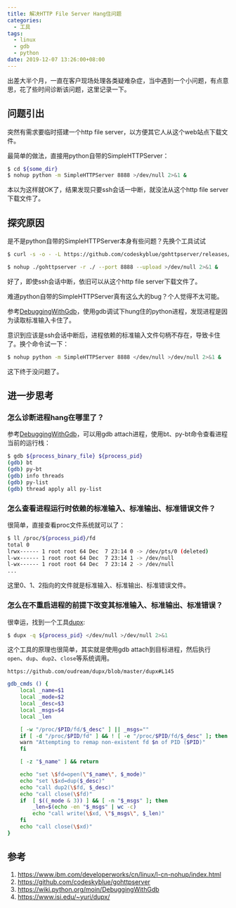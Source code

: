 ```yaml
---
title: 解决HTTP File Server Hang住问题
categories:
  - 工具
tags:
  - linux
  - gdb
  - python
date: 2019-12-07 13:26:00+08:00
---
```


出差大半个月，一直在客户现场处理各类疑难杂症，当中遇到一个小问题，有点意思，花了些时间诊断该问题，这里记录一下。

## 问题引出

突然有需求要临时搭建一个http file server，以方便其它人从这个web站点下载文件。

最简单的做法，直接用python自带的SimpleHTTPServer：

```bash
$ cd ${some_dir}
$ nohup python -m SimpleHTTPServer 8888 >/dev/null 2>&1 &
```

本以为这样就OK了，结果发现只要ssh会话一中断，就没法从这个http file server下载文件了。

## 探究原因

是不是python自带的SimpleHTTPServer本身有些问题？先换个工具试试

```bash
$ curl -s -o - -L https://github.com/codeskyblue/gohttpserver/releases/download/1.0.5/gohttpserver_1.0.5_linux_amd64.zip | bsdtar -xvf-

$ nohup ./gohttpserver -r ./ --port 8888 --upload >/dev/null 2>&1 &
```

好了，即使ssh会话中断，依旧可以从这个http file server下载文件了。

难道python自带的SimpleHTTPServer真有这么大的bug？个人觉得不太可能。

参考[DebuggingWithGdb](https://wiki.python.org/moin/DebuggingWithGdb)，使用gdb调试下hung住的python进程，发现进程是因为读取标准输入卡住了。

意识到应该是ssh会话中断后，进程依赖的标准输入文件句柄不存在，导致卡住了。换个命令试一下：

```bash
$ nohup python -m SimpleHTTPServer 8888 </dev/null >/dev/null 2>&1 &
```

这下终于没问题了。

## 进一步思考

### 怎么诊断进程hang在哪里了？

参考[DebuggingWithGdb](https://wiki.python.org/moin/DebuggingWithGdb)，可以用gdb attach进程，使用bt、py-bt命令查看进程当前的运行栈：

```bash
$ gdb ${process_binary_file} ${process_pid}
(gdb) bt
(gdb) py-bt
(gdb) info threads
(gdb) py-list
(gdb) thread apply all py-list
```

### 怎么查看进程运行时依赖的标准输入、标准输出、标准错误文件？

很简单，直接查看proc文件系统就可以了：

```bash
$ ll /proc/${process_pid}/fd
total 0
lrwx------ 1 root root 64 Dec  7 23:14 0 -> /dev/pts/0 (deleted)
l-wx------ 1 root root 64 Dec  7 23:14 1 -> /dev/null
l-wx------ 1 root root 64 Dec  7 23:14 2 -> /dev/null
...
```

这里0、1、2指向的文件就是标准输入、标准输出、标准错误文件。

### 怎么在不重启进程的前提下改变其标准输入、标准输出、标准错误？

很幸运，找到一个工具[dupx](https://www.isi.edu/~yuri/dupx/):

```bash
$ dupx -q ${process_pid} </dev/null >/dev/null 2>&1
```

这个工具的原理也很简单，其实就是使用gdb attach到目标进程，然后执行`open`、`dup`、`dup2`、`close`等系统调用。

`https://github.com/oudream/dupx/blob/master/dupx#L145`

```bash
gdb_cmds () {
    local _name=$1
    local _mode=$2
    local _desc=$3
    local _msgs=$4
    local _len

    [ -w "/proc/$PID/fd/$_desc" ] || _msgs=""
    if [ -d "/proc/$PID/fd" ] && ! [ -e "/proc/$PID/fd/$_desc" ]; then
	warn "Attempting to remap non-existent fd $n of PID ($PID)"
    fi

    [ -z "$_name" ] && return

    echo "set \$fd=open(\"$_name\", $_mode)"
    echo "set \$xd=dup($_desc)"
    echo "call dup2(\$fd, $_desc)"
    echo "call close(\$fd)"
    if  [ $((_mode & 3)) ] && [ -n "$_msgs" ]; then
        _len=$(echo -en "$_msgs" | wc -c)
        echo "call write(\$xd, \"$_msgs\", $_len)"
    fi
    echo "call close(\$xd)"
}
```

## 参考

1. https://www.ibm.com/developerworks/cn/linux/l-cn-nohup/index.html
2. https://github.com/codeskyblue/gohttpserver
3. https://wiki.python.org/moin/DebuggingWithGdb
4. https://www.isi.edu/~yuri/dupx/